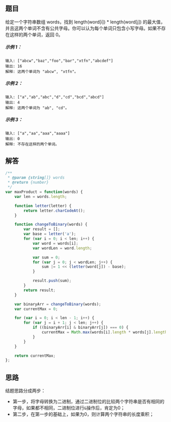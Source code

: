 ## 题目

给定一个字符串数组 words，找到 length(word[i]) * length(word[j]) 的最大值，并且这两个单词不含有公共字母。你可以认为每个单词只包含小写字母。如果不存在这样的两个单词，返回 0。

##### 示例 1：

```
输入: ["abcw","baz","foo","bar","xtfn","abcdef"]
输出: 16 
解释: 这两个单词为 "abcw", "xtfn"。
```

##### 示例 2：

```
输入: ["a","ab","abc","d","cd","bcd","abcd"]
输出: 4 
解释: 这两个单词为 "ab", "cd"。
```

##### 示例 3：

```
输入: ["a","aa","aaa","aaaa"]
输出: 0 
解释: 不存在这样的两个单词。
```

## 解答

```javascript
/**
 * @param {string[]} words
 * @return {number}
 */
var maxProduct = function(words) {
    var len = words.length;

    function letter(letter) {
        return letter.charCodeAt();
    }

    function changeToBinary(words) {
        var result = [];
        var base = letter('a');
        for (var i = 0; i < len; i++) {
            var word = words[i];
            var wordLen = word.length;

            var sum = 0;
            for (var j = 0; j < wordLen; j++) {
                sum |= 1 << (letter(word[j]) - base);
            }

            result.push(sum);
        }
        return result;
    }

    var binaryArr = changeToBinary(words);
    var currentMax = 0;

    for (var i = 0; i < len - 1; i++) {
        for (var j = i + 1; j < len; j++) {
            if ((binaryArr[i] & binaryArr[j]) === 0) {
                currentMax = Math.max(words[i].length * words[j].length, currentMax);
            }
        }
    }

    return currentMax;
};
```


## 思路

结题思路分成两步：
- 第一步，将字母转换为二进制，通过二进制位的比较两个字符串是否有相同的字母，如果都不相同，二进制位进行`&`操作后，肯定为0；
- 第二步，在第一步的基础上，如果为0，则计算两个字符串的长度乘积；
